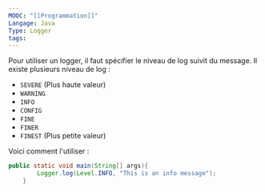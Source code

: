 ```yaml
---
MOOC: "[[Programmation]]"
Langage: Java
Type: Logger
tags:
---
```

Pour utiliser un logger, il faut spécifier le niveau de log suivit du message. Il existe plusieurs niveau de log :
- `SEVERE` (Plus haute valeur)
- `WARNING`
- `INFO`
- `CONFIG`
- `FINE`
- `FINER`
- `FINEST` (Plus petite valeur)

Voici comment l'utiliser :
```java
public static void main(String[] args){
		Logger.log(Level.INFO, "This is an info message");
	}
```